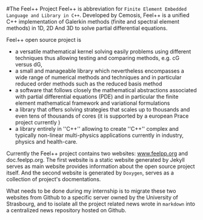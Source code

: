 #The Feel++ Project
Feel++ is abbreviation for `Finite Element Embedded Language and Library in C++`.
Developed by Cemosis, Feel++ is a unified C++ implementation of Galerkin methods (finite and spectral element methods) in 1D, 2D And 3D to solve partial differential equations.

Feel++ open source project is
- a versatile mathematical kernel solving easily problems using different techniques thus allowing testing and comparing methods, e.g. cG versus dG,
- a small and manageable library which nevertheless encompasses a wide range of numerical methods and techniques and in particular reduced order methods such as the reduced basis method
- a software that follows closely the mathematical abstractions associated with partial differential equations (PDE) and in particular the finite element mathematical framework and variational formulations
- a library that offers solving strategies that scales up to thousands and even tens of thousands of cores (it is supported by a european Prace project currently )
- a library entirely in ''C++'' allowing to create ''C++'' complex and typically non-linear multi-physics applications currently in industry, physics and health-care.

Currently the Feel++ project contains two websites: www.feelpp.org and doc.feelpp.org. The first website is a  static website generated by Jekyll serves as main website provides information about the open source project itself. And the second website is generated by `Doxygen`, serves as a collection of project's docmentations.

What needs to be done during my internship is to migrate these two websites from Github to a specific server owned by the University of Strasbourg, and to isolate all the project related news wrote in `markdown` into a centralized news repository hosted on Github.